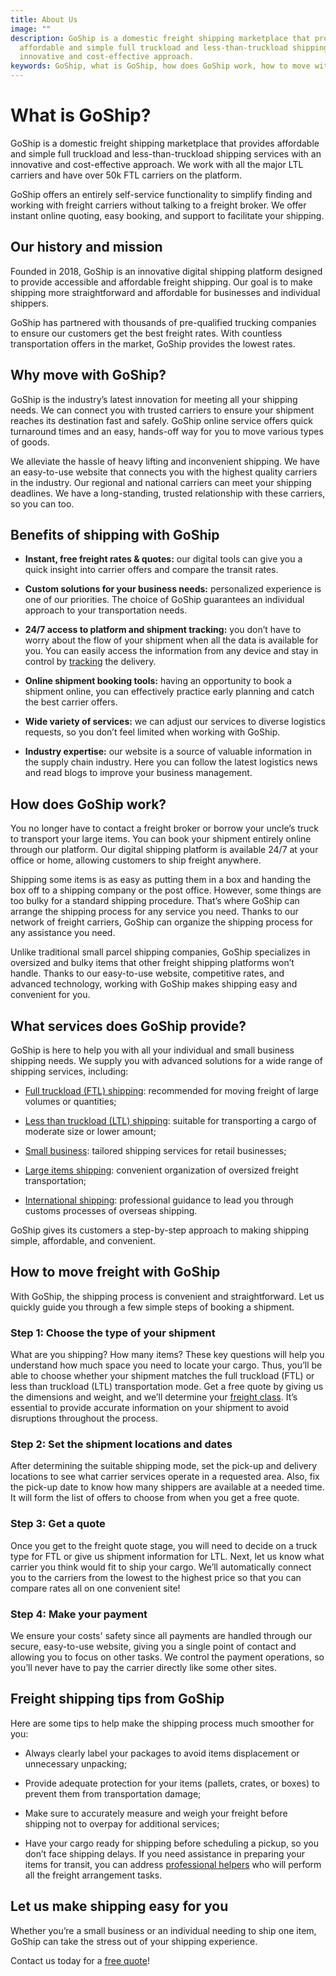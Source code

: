 ```yaml
---
title: About Us
image: ""
description: GoShip is a domestic freight shipping marketplace that provides
  affordable and simple full truckload and less-than-truckload shipping with an
  innovative and cost-effective approach.
keywords: GoShip, what is GoShip, how does GoShip work, how to move with GoShip
---
```



# What is GoShip?



GoShip is a domestic freight shipping marketplace that provides affordable and simple full truckload and less-than-truckload shipping services with an innovative and cost-effective approach. We work with all the major LTL carriers and have over 50k FTL carriers on the platform.



GoShip offers an entirely self-service functionality to simplify finding and working with freight carriers without talking to a freight broker. We offer instant online quoting, easy booking, and support to facilitate your shipping.



## Our history and mission



Founded in 2018, GoShip is an innovative digital shipping platform designed to provide accessible and affordable freight shipping. Our goal is to make shipping more straightforward and affordable for businesses and individual shippers.



GoShip has partnered with thousands of pre-qualified trucking companies to ensure our customers get the best freight rates. With countless transportation offers in the market, GoShip provides the lowest rates.



## Why move with GoShip?



GoShip is the industry’s latest innovation for meeting all your shipping needs. We can connect you with trusted carriers to ensure your shipment reaches its destination fast and safely. GoShip online service offers quick turnaround times and an easy, hands-off way for you to move various types of goods. 



We alleviate the hassle of heavy lifting and inconvenient shipping. We have an easy-to-use website that connects you with the highest quality carriers in the industry. Our regional and national carriers can meet your shipping deadlines. We have a long-standing, trusted relationship with these carriers, so you can too.



## Benefits of shipping with GoShip



* **Instant, free freight rates & quotes:** our digital tools can give you a quick insight into carrier offers and compare the transit rates.


* **Custom solutions for your business needs:** personalized experience is one of our priorities. The choice of GoShip guarantees an individual approach to your transportation needs.


* **24/7 access to platform and shipment tracking:** you don’t have to worry about the flow of your shipment when all the data is available for you. You can easily access the information from any device and stay in control by [tracking](https://www.goship.com/posts/what-you-should-know-about-ltl-tracking) the delivery. 


* **Online shipment booking tools:** having an opportunity to book a shipment online, you can effectively practice early planning and catch the best carrier offers.



* **Wide variety of services:** we can adjust our services to diverse logistics requests, so you don’t feel limited when working with GoShip.



* **Industry expertise:** our website is a source of valuable information in the supply chain industry. Here you can follow the latest logistics news and read blogs to improve your business management.



## How does GoShip work?



You no longer have to contact a freight broker or borrow your uncle’s truck to transport your large items. You can book your shipment entirely online through our platform. Our digital shipping platform is available 24/7 at your office or home, allowing customers to ship freight anywhere.



Shipping some items is as easy as putting them in a box and handing the box off to a shipping company or the post office. However, some things are too bulky for a standard shipping procedure. That’s where GoShip can arrange the shipping process for any service you need. Thanks to our network of freight carriers, GoShip can organize the shipping process for any assistance you need.



Unlike traditional small parcel shipping companies, GoShip specializes in oversized and bulky items that other freight shipping platforms won’t handle. Thanks to our easy-to-use website, competitive rates, and advanced technology, working with GoShip makes shipping easy and convenient for you.



## What services does GoShip provide?



GoShip is here to help you with all your individual and small business shipping needs. We supply you with advanced solutions for a wide range of shipping services, including:



* [Full truckload (FTL) shipping](https://www.goship.com/shipping-services/truckload-freight-shipping): recommended for moving freight of large volumes or quantities;



* [Less than truckload (LTL) shipping](https://www.goship.com/shipping-services/ltl-freight-shipping): suitable for transporting a cargo of moderate size or lower amount;



* [Small business](https://www.goship.com/shipping-services/small-business-shipping): tailored shipping services for retail businesses;



* [Large items shipping](https://www.goship.com/shipping-services/large-item-shipping): convenient organization of oversized freight transportation;



* [International shipping](https://www.goship.com/shipping-services/international-shipping): professional guidance to lead you through customs processes of overseas shipping.



GoShip gives its customers a step-by-step approach to making shipping simple, affordable, and convenient.



## How to move freight with GoShip



With GoShip, the shipping process is convenient and straightforward. Let us quickly guide you through a few simple steps of booking a shipment.



### Step 1: Choose the type of your shipment



What are you shipping? How many items? These key questions will help you understand how much space you need to locate your cargo. Thus, you’ll be able to choose whether your shipment matches the full truckload (FTL) or less than truckload (LTL) transportation mode. Get a free quote by giving us the dimensions and weight, and we’ll determine your [freight class](https://www.goship.com/posts/blog-everything-you-need-to-know-about-ltl-freight-class). It’s essential to provide accurate information on your shipment to avoid disruptions throughout the process.



### Step 2: Set the shipment locations and dates



After determining the suitable shipping mode, set the pick-up and delivery locations to see what carrier services operate in a requested area. Also, fix the pick-up date to know how many shippers are available at a needed time. It will form the list of offers to choose from when you get a free quote.



### Step 3: Get a quote



Once you get to the freight quote stage, you will need to decide on a truck type for FTL or give us shipment information for LTL. Next, let us know what carrier you think would fit to ship your cargo. We’ll automatically connect you to the carriers from the lowest to the highest price so that you can compare rates all on one convenient site!



### Step 4: Make your payment



We ensure your costs' safety since all payments are handled through our secure, easy-to-use website, giving you a single point of contact and allowing you to focus on other tasks. We control the payment operations, so you’ll never have to pay the carrier directly like some other sites.



## Freight shipping tips from GoShip



Here are some tips to help make the shipping process much smoother for you:

* Always clearly label your packages to avoid items displacement or unnecessary unpacking;


* Provide adequate protection for your items (pallets, crates, or boxes) to prevent them from transportation damage;



* Make sure to accurately measure and weigh your freight before shipping not to overpay for additional services;



* Have your cargo ready for shipping before scheduling a pickup, so you don’t face shipping delays. If you need assistance in preparing your items for transit, you can address [professional helpers](https://www.goship.com/resources/get-help-with-taskrabbit) who will perform all the freight arrangement tasks.



## Let us make shipping easy for you



Whether you’re a small business or an individual needing to ship one item, GoShip can take the stress out of your shipping experience.

Contact us today for a [free quote](https://www.goship.com/)!